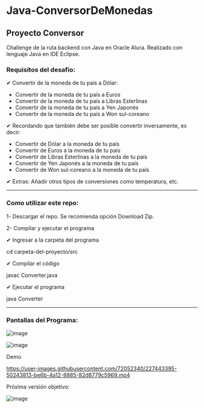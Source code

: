 # Java-ConversorDeMonedas
<h2>Proyecto Conversor</h2>
Challenge de la ruta backend con Java en Oracle Alura.
Realizado con lenguaje Java en IDE Eclipse.

<h3>Requisitos del desafío:</h3>

 ✔ Convertir de la moneda de tu país a Dólar:
 <ul>  
       <li> Convertir de la moneda de tu país  a Euros </li>
       <li> Convertir de la moneda de tu país  a Libras Esterlinas </li>
       <li> Convertir de la moneda de tu país  a Yen Japonés </li>
       <li> Convertir de la moneda de tu país  a Won sul-coreano </li>
 </ul>
 ✔ Recordando que también debe ser posible convertir inversamente, es decir:
 <ul>       
       <li> Convertir de Dólar a la moneda de tu país </li>
       <li> Convertir de Euros a la moneda de tu país </li>
       <li> Convertir de Libras Esterlinas a la moneda de tu país </li>
       <li> Convertir de Yen Japonés a la moneda de tu país </li>
       <li> Convertir de Won sul-coreano a la moneda de tu país </li>
 </ul>
 ✔  Extras:
    Añadir otros tipos de conversiones como temperatura, etc.

___________________________________________________________________

<h3> Como utilizar este repo:</h3>

1- Descargar el repo. Se recomienda opción Download Zip.

2- Compilar y ejecutar el programa

✔ Ingresar a la carpeta del programa

cd carpeta-del-proyecto/src

✔ Compilar el código

javac Converter.java

✔ Ejecutar el programa

java Converter

___________________________________________________________________

<h3> Pantallas del Programa: </h3>

![image](https://user-images.githubusercontent.com/72052340/227440331-a252a65d-a76a-4245-9eb1-68e111360ba1.png)


![image](https://user-images.githubusercontent.com/72052340/227440418-fe5e638b-5210-496e-92a8-a9b0088988e7.png)


Demo


https://user-images.githubusercontent.com/72052340/227443395-50243813-be6b-4a12-8885-82d8779c5969.mp4

Próxima versión objetivo:

![image](https://user-images.githubusercontent.com/72052340/227446021-6b272489-ee4a-4e99-85a3-a41b28245570.png)


